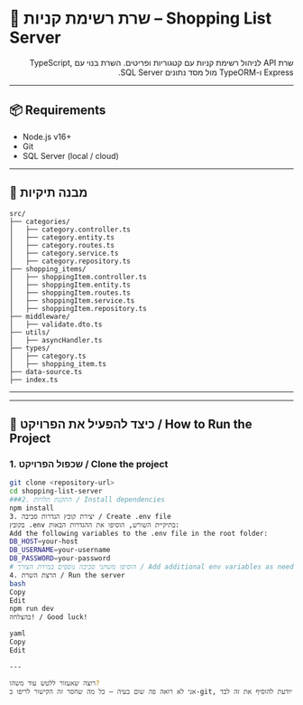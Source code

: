 # 🛒 שרת רשימת קניות – Shopping List Server

<p dir="rtl">
שרת API לניהול רשימת קניות עם קטגוריות ופריטים. השרת בנוי עם TypeScript, Express ו-TypeORM מול מסד נתונים SQL Server.
</p>

---

## 📦 Requirements  
- Node.js v16+
- Git
- SQL Server (local / cloud)

---

## 📁 מבנה תיקיות
```
src/
├── categories/
│   ├── category.controller.ts
│   ├── category.entity.ts
│   ├── category.routes.ts
│   ├── category.service.ts
│   ├── category.repository.ts
├── shopping_items/
│   ├── shoppingItem.controller.ts
│   ├── shoppingItem.entity.ts
│   ├── shoppingItem.routes.ts
│   ├── shoppingItem.service.ts
│   ├── shoppingItem.repository.ts
├── middleware/
│   ├── validate.dto.ts
├── utils/
│   ├── asyncHandler.ts
├── types/
│   ├── category.ts
│   ├── shopping_item.ts
├── data-source.ts
├── index.ts
```





---


---

## 🧪 כיצד להפעיל את הפרויקט / How to Run the Project

### 1. שכפול הפרויקט / Clone the project

```bash
git clone <repository-url>
cd shopping-list-server
###2. התקנת תלויות / Install dependencies
npm install
3. יצירת קובץ הגדרות סביבה / Create .env file
בקובץ .env בתיקיית השורש, הוסיפו את ההגדרות הבאות:
Add the following variables to the .env file in the root folder:
DB_HOST=your-host
DB_USERNAME=your-username
DB_PASSWORD=your-password
# הוסיפו משתני סביבה נוספים במידת הצורך / Add additional env variables as needed
4. הרצת השרת / Run the server
bash
Copy
Edit
npm run dev
בהצלחה! / Good luck!

yaml
Copy
Edit

---

רוצה שאעזור ללטש עוד משהו?  
אני לא רואה פה שום בעיה — כל מה שחסר זה הקישור לריפו ב-git, אבל את יודעת להוסיף את זה לבד.
